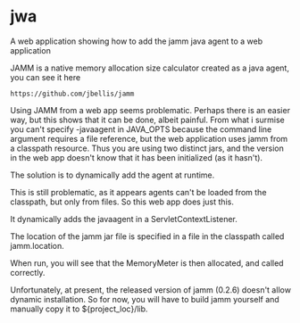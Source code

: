 jwa
===

A web application showing how to add the jamm java agent to a web application

JAMM is a native memory allocation size calculator created as a java agent, you can see it here

    https://github.com/jbellis/jamm

Using JAMM from a web app seems problematic. Perhaps there is an easier way, but this shows that it can be done, albeit painful.
From what i surmise you can't specify -javaagent in JAVA_OPTS because the command line argument requires a file reference, but
the web application uses jamm from a classpath resource. Thus you are using two distinct jars, and the version in the web app
doesn't know that it has been initialized (as it hasn't).

The solution is to dynamically add the agent at runtime.

This is still problematic, as it appears agents can't be loaded from the classpath, but only from files. So this web app does just this.

It dynamically adds the javaagent in a ServletContextListener.

The location of the jamm jar file is specified in a file in the classpath called jamm.location.

When run, you will see that the MemoryMeter is then allocated, and called correctly.

Unfortunately, at present, the released version of jamm (0.2.6) doesn't allow dynamic installation. So for now, you will have to
build jamm yourself and manually copy it to ${project_loc}/lib.


